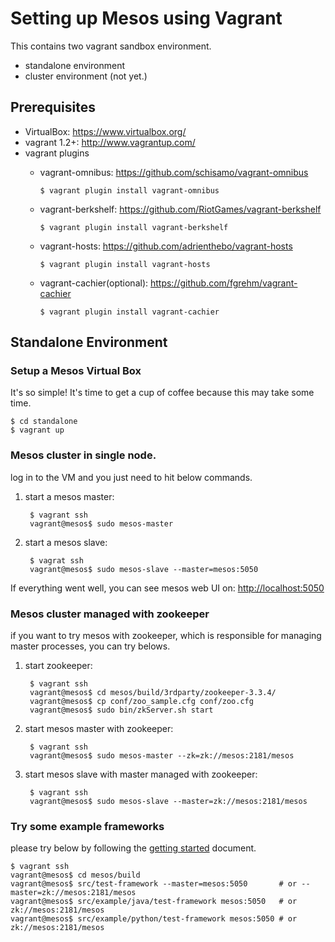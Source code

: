Setting up Mesos using Vagrant
===

This contains two vagrant sandbox environment.

* standalone environment
* cluster environment (not yet.)


Prerequisites
----
* VirtualBox: <https://www.virtualbox.org/>
* vagrant 1.2+: <http://www.vagrantup.com/>
* vagrant plugins
    * vagrant-omnibus: <https://github.com/schisamo/vagrant-omnibus>

          $ vagrant plugin install vagrant-omnibus
    * vagrant-berkshelf: <https://github.com/RiotGames/vagrant-berkshelf>

          $ vagrant plugin install vagrant-berkshelf
    * vagrant-hosts: <https://github.com/adrienthebo/vagrant-hosts> 

          $ vagrant plugin install vagrant-hosts
    * vagrant-cachier(optional): <https://github.com/fgrehm/vagrant-cachier>

          $ vagrant plugin install vagrant-cachier
 
Standalone Environment
----
### Setup a Mesos Virtual Box
It's so simple! It's time to get a cup of coffee because this may take some time.

    $ cd standalone
    $ vagrant up
    
### Mesos cluster in single node.
log in to the VM and you just need to hit below commands.

1. start a mesos master:

        $ vagrant ssh
        vagrant@mesos$ sudo mesos-master
1. start a mesos slave:

        $ vagrat ssh
        vagrant@mesos$ sudo mesos-slave --master=mesos:5050

If everything went well, you can see mesos web UI on: <http://localhost:5050>

### Mesos cluster managed with zookeeper
if you want to try mesos with zookeeper, which is responsible for managing master processes, you can try belows.

1. start zookeeper:

        $ vagrant ssh
        vagrant@mesos$ cd mesos/build/3rdparty/zookeeper-3.3.4/
        vagrant@mesos$ cp conf/zoo_sample.cfg conf/zoo.cfg
        vagrant@mesos$ sudo bin/zkServer.sh start

1. start mesos master with zookeeper:

        $ vagrant ssh
        vagrant@mesos$ sudo mesos-master --zk=zk://mesos:2181/mesos

1. start mesos slave with master managed with zookeeper:

        $ vagrant ssh
        vagrant@mesos$ sudo mesos-slave --master=zk://mesos:2181/mesos

### Try some example frameworks
please try below by following the [getting started](http://mesos.apache.org/gettingstarted/) document.

    $ vagrant ssh
    vagrant@mesos$ cd mesos/build
    vagrant@mesos$ src/test-framework --master=mesos:5050       # or --master=zk://mesos:2181/mesos
    vagrant@mesos$ src/example/java/test-framework mesos:5050   # or zk://mesos:2181/mesos
    vagrant@mesos$ src/example/python/test-framework mesos:5050 # or zk://mesos:2181/mesos
